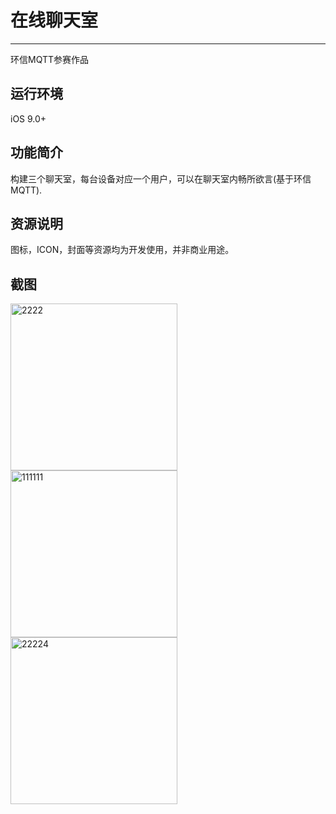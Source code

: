 
# 在线聊天室

*******************
环信MQTT参赛作品

## 运行环境
iOS 9.0+

## 功能简介
构建三个聊天室，每台设备对应一个用户，可以在聊天室内畅所欲言(基于环信MQTT).

## 资源说明
图标，ICON，封面等资源均为开发使用，并非商业用途。

## 截图
<img width="267" alt="2222" src="https://user-images.githubusercontent.com/15797691/130083321-7b8b0c0e-a9b3-4787-a2fc-d216bdfeba77.png">

<img width="267" alt="111111" src="https://user-images.githubusercontent.com/15797691/130083346-7f432482-6928-4698-8534-bd3a783f9bd8.png">

<img width="267" alt="22224" src="https://user-images.githubusercontent.com/15797691/130083365-2e67ca52-cff5-46bf-a159-56380392756f.png">







